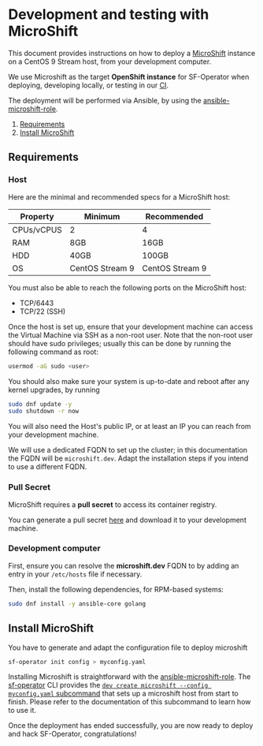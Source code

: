 # Development and testing with MicroShift

This document provides instructions on how to deploy a [MicroShift](https://github.com/openshift/microshift) instance on a CentOS 9 Stream host, from your development computer.

We use Microshift as the target **OpenShift instance** for SF-Operator when deploying, developing locally, or testing in our [CI](https://softwarefactory-project.io/zuul/t/local/buildsets?project=software-factory%2Fsf-operator&skip=0).

The deployment will be performed via Ansible, by using the
[ansible-microshift-role](https://github.com/openstack-k8s-operators/ansible-microshift-role).


1. [Requirements](#requirements)
1. [Install MicroShift](#install-microshift)

## Requirements

### Host

Here are the minimal and recommended specs for a MicroShift host:

| Property | Minimum | Recommended |
|------------|-------------|----------|
| CPUs/vCPUS | 2 | 4 |
| RAM | 8GB | 16GB |
| HDD | 40GB | 100GB |
| OS | CentOS Stream 9 | CentOS Stream 9 |

You must also be able to reach the following ports on the MicroShift host:

* TCP/6443
* TCP/22 (SSH)

Once the host is set up, ensure that your development machine can access
the Virtual Machine via SSH as a non-root user. Note that the non-root user should have
sudo privileges; usually this can be done by running the following command as root:

```sh
usermod -aG sudo <user>
```

You should also make sure your system is up-to-date and reboot after any kernel upgrades, by running

```sh
sudo dnf update -y
sudo shutdown -r now
```

You will also need the Host's public IP, or at least an IP you can reach from your development machine.

We will use a dedicated FQDN to set up the cluster; in this documentation the FQDN will be `microshift.dev`. Adapt the installation steps if you intend to use a different FQDN.

### Pull Secret

MicroShift requires a **pull secret** to access its container registry.

You can generate a pull secret [here](https://cloud.redhat.com/openshift/create/local) and download it to your development machine.

### Development computer

First, ensure you can resolve the **microshift.dev** FQDN to by adding an entry in your `/etc/hosts` file if necessary.

Then, install the following dependencies, for RPM-based systems:

```sh
sudo dnf install -y ansible-core golang
```

## Install MicroShift

You have to generate and adapt the configuration file to deploy microshift

```sh
sf-operator init config > myconfig.yaml
```

Installing Microshift is straightforward with the [ansible-microshift-role](https://github.com/openstack-k8s-operators/ansible-microshift-role).
The [sf-operator](./../reference/cli/index.md) CLI provides the [`dev create microshift --config myconfig.yaml` subcommand](./../reference/cli/index.md#create-microshift) that sets up a microshift host from start to finish. Please refer to the documentation of this subcommand to learn how to use it.

Once the deployment has ended successfully, you are now ready to deploy and hack SF-Operator, congratulations!
